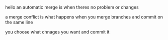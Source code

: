 hello
an automatic merge is when theres no problem or changes

a merge conflict is what happens when you merge branches and commit on the same line

you choose what chnages you want and commit it 